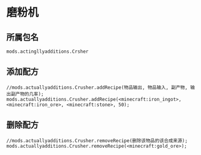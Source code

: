 # 磨粉机

## 所属包名

`mods.actingllyadditions.Crsher`

## 添加配方

    //mods.actuallyadditions.Crusher.addRecipe(物品输出, 物品输入, 副产物, 输出副产物的几率);
    mods.actuallyadditions.Crusher.addRecipe(<minecraft:iron_ingot>, <minecraft:iron_ore>, <minecraft:stone>, 50);
    

## 删除配方

    //mods.actuallyadditions.Crusher.removeRecipe(删除该物品的该合成来源);
    mods.actuallyadditions.Crusher.removeRecipe(<minecraft:gold_ore>);